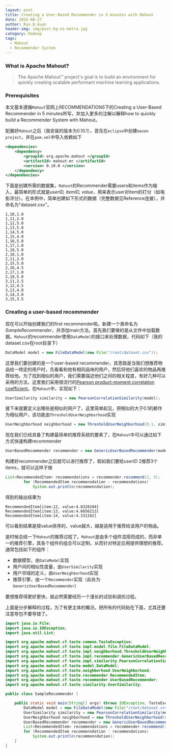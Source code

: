 ```yaml
---
layout: post
title: Creating a User-Based Recommender in 5 minutes with Mahout
date: 2016-08-27
author: Run.D.Guan
header-img: img/post-bg-os-metro.jpg
category: Hadoop
tags:
  - Mahout
  - Recommender System
---
```


### What is Apache Mahout?

> The Apache Mahout™ project's goal is to build an environment for quickly creating scalable performant machine learning applications.

### Prerequisites

本文基本遵循`Mahout`官网上RECOMMENDATIONS下的Creating a User-Based Recommender in 5 minutes所写，并加入更多的注解以解释how to quickly build a Recommender System with Mahout。

配置好`Mahout`之后（我安装的版本为0.10.1），首先在`eclipse`中创建`maven project`，并在`pom.xml`中导入依赖如下

```xml
<dependencies>
	<dependency>
		<groupId> org.apache.mahout </groupId>
		<artifactId> mahout-mr </artifactId>
		<version> 0.10.0 </version>
	</dependency>
</dependencies>
```

下面是创建所需的数据集，`Mahout`的Recommender需要users和items作为输入，最简单的形式就是*userID, itemID, value*，用来表示user对item的打分（如电影评分）。在本例中，简单创建如下形式的数据（完整数据见Reference连接），并命名为"dataset.csv"。

    1,10,1.0
    1,11,2.0
    1,12,5.0
    1,13,5.0
    1,14,5.0
    1,15,4.0
    1,16,5.0
    1,17,1.0
    1,18,5.0
    2,10,1.0
    2,11,2.0
    2,15,5.0
    2,16,4.5
    2,17,1.0
    2,18,5.0
    3,11,2.5
    3,12,4.5
    3,13,4.0
    3,14,3.0
    3,15,3.5

### Creating a user-based recommender

现在可以开始创建我们的first recommender啦。新建一个类命名为*SampleRecommender*，并添加main方法。首先我们要做的是从文件中加载数据。`Mahout`的recommender使用`DataModel`的接口来处理数据，代码如下（我的dataset.csv在root目录下）

```java
DataModel model = new FileDataModel(new File("/root/dataset.csv"));
```

这里我们要创建的是一个user-based recommender，其思路是当我们想推荐物品给一特定的用户时，先看看和他有相同品味的用户，然后将他们喜欢的物品再推荐给他。为了找到相似的用户，我们需要描述他们之间的相关程度，有好几种可以采用的方法，这里我们采用很流行的[Pearson product-moment correlation coefficient](https://en.wikipedia.org/wiki/Pearson_product-moment_correlation_coefficient)。在`Mahout`中，实现如下：

```java
UserSimilarity similarity = new PearsonCorrelationSimilarity(model);
```

接下来就要定义出哪些是相似的用户了，这里简单起见，把相似的大于0.1的都作为相似用户，该功能由`ThresholdUserNeighborhood`实现

```java
UserNeighborhood neighborhood = new ThresholdUserNeighborhood(0.1, similarity, model);
```

现在我们已经具备了构建最简单的推荐系统的要素了，在`Mahout`中可以通过如下方式快速构建recommender

```java
UserBasedRecommender recommender = new GenericUserBasedRecommender(model, neighborhood, similarity);
```

构建好recommender之后就可以进行推荐了，假如我们要给*userID* 2推荐3个items，就可以这样子做

```java
List<RecommendedItem> recommendations = recommender.recommend(2, 3);
		for (RecommendedItem recommenndation : recommendations)
			System.out.println(recommenndation);
```

得到的输出结果为

    RecommendedItem[item:12, value:4.8328104]
    RecommendedItem[item:13, value:4.6656213]
    RecommendedItem[item:14, value:4.331242]

可以看到结果是按value排序的，value越大，越是适用于推荐给该用户的物品。

是时候总结一下`Mahout`的推荐过程了。`Mahout`是由多个组件混搭而成的，而非单一的推荐引擎，其各个组件的组合可以定制，从而针对特定应用提供理想的推荐。通常包括如下的组件：

* 数据模型，由`DataModel`实现
* 用户间的相似性度量，由`UserSimilarity`实现
* 用户邻域的定义，由`UserNeighborhood`实现
* 推荐引擎，由一个`Recommender`实现（此处为`GenericUserBasedRecommender`）

要想推荐得更好更快，就必然需要经历一个漫长的试验和调优过程。

上面是分步解释的过程，为了有更主体的概况，把所有的代码贴在下面，尤其还要注意导包不要导错了。

```java
import java.io.File;
import java.io.IOException;
import java.util.List;

import org.apache.mahout.cf.taste.common.TasteException;
import org.apache.mahout.cf.taste.impl.model.file.FileDataModel;
import org.apache.mahout.cf.taste.impl.neighborhood.ThresholdUserNeighborhood;
import org.apache.mahout.cf.taste.impl.recommender.GenericUserBasedRecommender;
import org.apache.mahout.cf.taste.impl.similarity.PearsonCorrelationSimilarity;
import org.apache.mahout.cf.taste.model.DataModel;
import org.apache.mahout.cf.taste.neighborhood.UserNeighborhood;
import org.apache.mahout.cf.taste.recommender.RecommendedItem;
import org.apache.mahout.cf.taste.recommender.UserBasedRecommender;
import org.apache.mahout.cf.taste.similarity.UserSimilarity;

public class SampleRecommender {

	public static void main(String[] args) throws IOException, TasteException {
		DataModel model = new FileDataModel(new File("/root/dataset.csv"));
		UserSimilarity similarity = new PearsonCorrelationSimilarity(model);
		UserNeighborhood neighborhood = new ThresholdUserNeighborhood(0.1, similarity, model);
		UserBasedRecommender recommender = new GenericUserBasedRecommender(model, neighborhood, similarity);
		List<RecommendedItem> recommendations = recommender.recommend(2, 3);
		for (RecommendedItem recommenndation : recommendations)
			System.out.println(recommenndation);
	}
}
```
